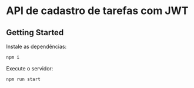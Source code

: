 # API de cadastro de tarefas com JWT

## Getting Started
Instale as dependências:

```bash
npm i
```

Execute o servidor:

```bash
npm run start
```